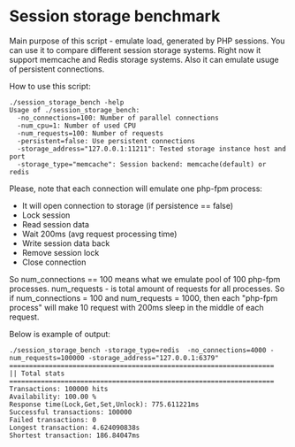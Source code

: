 Session storage benchmark
===================================

Main purpose of this script - emulate load, generated by PHP sessions.
You can use it to compare different session storage systems. Right now it support memcache and Redis storage systems.
Also it can emulate usuge of persistent connections.

How to use this script:   
```
./session_storage_bench -help    
Usage of ./session_storage_bench:   
  -no_connections=100: Number of parallel connections    
  -num_cpu=1: Number of used CPU    
  -num_requests=100: Number of requests    
  -persistent=false: Use persistent connections    
  -storage_address="127.0.0.1:11211": Tested storage instance host and port    
  -storage_type="memcache": Session backend: memcache(default) or redis    
```

Please, note that each connection will emulate one php-fpm process:   
- It will open connection to storage (if persistence == false)   
- Lock session    
- Read session data    
- Wait 200ms (avg request processing time)
- Write session data back    
- Remove session lock   
- Close connection   

So num_connections == 100 means what we emulate pool of 100 php-fpm processes.
num_requests - is total amount of requests for all processes. So if num_connections = 100 and num_requests = 1000, then each "php-fpm process" will make 10 request with 200ms sleep in the middle of each request.
   
Below is example of output:  
```
./session_storage_bench -storage_type=redis  -no_connections=4000 -num_requests=100000 -storage_address="127.0.0.1:6379"
===================================================================
|| Total stats
===================================================================
Transactions: 100000 hits
Availability: 100.00 %
Response time(Lock,Get,Set,Unlock): 775.611221ms
Successful transactions: 100000
Failed transactions: 0
Longest transaction: 4.624090838s 
Shortest transaction: 186.84047ms 
```


